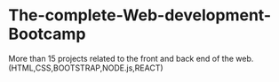 # The-complete-Web-development-Bootcamp
More than 15 projects related to the front and back end of the web.(HTML,CSS,BOOTSTRAP,NODE.js,REACT)
